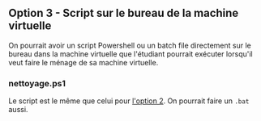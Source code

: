 ## Option 3 - Script sur le bureau de la machine virtuelle

On pourrait avoir un script Powershell ou un batch file directement sur le bureau dans la machine virtuelle que l'étudiant pourrait exécuter lorsqu'il veut faire le ménage de sa machine virtuelle.

### nettoyage.ps1

Le script est le même que celui pour [l'option 2](https://github.com/takrachi/vmware-scriptwin7/tree/master/option-2-GPO-Powershell). On pourrait faire un `.bat` aussi.

